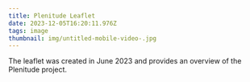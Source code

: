 ```yaml
---
title: Plenitude Leaflet
date: 2023-12-05T16:20:11.976Z
tags: image
thumbnail: img/untitled-mobile-video-.jpg
---
```

The leaflet was created in June 2023 and provides an overview of the Plenitude project.